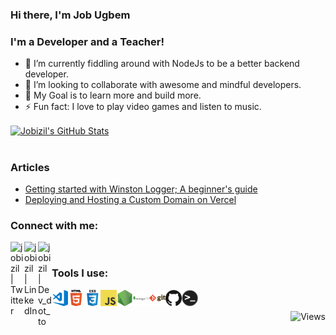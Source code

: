 ### Hi there, I'm Job Ugbem 


### I'm a Developer and a Teacher!
- 🌱 I’m currently fiddling around with NodeJs to be a better backend developer.
- 👯 I’m looking to collaborate with awesome and mindful developers.
- 🥅 My Goal is to learn more and build more.
- ⚡ Fun fact: I love to play video games and listen to music. 

<div align="left">
    <a href="https://github.com/jobizil">
        <img align="center"
            src="https://github-readme-stats.vercel.app/api?username=jobizil&show_icons=true&theme=dracula&line_height=27"
            alt="Jobizil's GitHub Stats" />
    </a>
</div>
<br />

### Articles
- [Getting started with Winston Logger; A beginner's guide](https://dev.to/jobizil/getting-started-with-winston-logger-a-beginner-s-guide-7j3)
- [Deploying and Hosting a Custom Domain on Vercel](https://jobizil.hashnode.dev/hosting-custom-domain-on-vercel)


### Connect with me:
[<img align="left" alt="jobizil | Twitter" width="22px" src="https://cdn.jsdelivr.net/npm/simple-icons@v3/icons/twitter.svg" target= "_blank" />][twitter]
[<img align="left" alt="jobizil | LinkedIn" width="22px" src="https://cdn.jsdelivr.net/npm/simple-icons@v3/icons/linkedin.svg"  target= "_blank"/>][linkedin]
[<img align="left" alt="jobizil | Dev_dot_to" width="22px" src="https://cdn.jsdelivr.net/npm/simple-icons@v3/icons/dev-dot-to.svg"  target= "_blank"/>][DevTo]
<!-- [<img align="left" alt="jobizil | Hashnode" width="22px" src="https://i.imgur.com/fLg0DhT.jpg"  target= "_blank"/>][Hashnode] -->
<!-- [<img align="left" alt="jobizil | Instagram" width="22px" src="https://cdn.jsdelivr.net/npm/simple-icons@v3/icons/instagram.svg" />][instagram] -->

<br />

### Tools I use:

<img align="left" alt="Visual Studio Code" width="26px" src="https://raw.githubusercontent.com/github/explore/80688e429a7d4ef2fca1e82350fe8e3517d3494d/topics/visual-studio-code/visual-studio-code.png" />

<img align="left" alt="HTML5" width="26px" src="https://raw.githubusercontent.com/github/explore/80688e429a7d4ef2fca1e82350fe8e3517d3494d/topics/html/html.png" />

<img align="left" alt="CSS3" width="26px" src="https://raw.githubusercontent.com/github/explore/80688e429a7d4ef2fca1e82350fe8e3517d3494d/topics/css/css.png" />
<img align="left" alt="JavaScript" width="26px" src="https://raw.githubusercontent.com/github/explore/80688e429a7d4ef2fca1e82350fe8e3517d3494d/topics/javascript/javascript.png" />

<img align="left" alt="Node.js" width="26px" src="https://raw.githubusercontent.com/github/explore/80688e429a7d4ef2fca1e82350fe8e3517d3494d/topics/nodejs/nodejs.png" />
<img align="left" alt="MongoDB" width="26px" src="https://raw.githubusercontent.com/github/explore/80688e429a7d4ef2fca1e82350fe8e3517d3494d/topics/mongodb/mongodb.png" />
<img align="left" alt="Git" width="26px" src="https://raw.githubusercontent.com/github/explore/80688e429a7d4ef2fca1e82350fe8e3517d3494d/topics/git/git.png" />
<img align="left" alt="GitHub" width="26px" src="https://raw.githubusercontent.com/github/explore/78df643247d429f6cc873026c0622819ad797942/topics/github/github.png" />
<img align="left" alt="HTML5" width="26px" src="https://raw.githubusercontent.com/github/explore/80688e429a7d4ef2fca1e82350fe8e3517d3494d/topics/terminal/terminal.png" />
<br>
<div align="right">
    <br />
<img src="https://komarev.com/ghpvc/?username=jobizil&label=Views&color=blue&style=flat" alt="Views" />
</div>

[Jobizil]: https://ugbemjob.xyz
[twitter]: https://twitter.com/jobizil
[linkedin]: https://www.linkedin.com/in/job-ugbem
[DevTo]: https://dev.to/jobizil
[Hashnode]: https://hashnode.com/@Jobizil
<!-- [jobizil] :  -->
